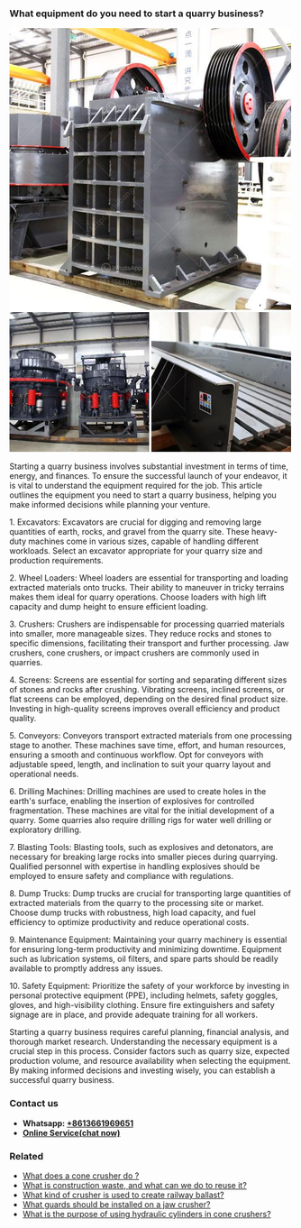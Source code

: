 <h3>What equipment do you need to start a quarry business?</h3><img src='1701743103.jpg' alt=''><p>Starting a quarry business involves substantial investment in terms of time, energy, and finances. To ensure the successful launch of your endeavor, it is vital to understand the equipment required for the job. This article outlines the equipment you need to start a quarry business, helping you make informed decisions while planning your venture.</p><p>1. Excavators: Excavators are crucial for digging and removing large quantities of earth, rocks, and gravel from the quarry site. These heavy-duty machines come in various sizes, capable of handling different workloads. Select an excavator appropriate for your quarry size and production requirements.</p><p>2. Wheel Loaders: Wheel loaders are essential for transporting and loading extracted materials onto trucks. Their ability to maneuver in tricky terrains makes them ideal for quarry operations. Choose loaders with high lift capacity and dump height to ensure efficient loading.</p><p>3. Crushers: Crushers are indispensable for processing quarried materials into smaller, more manageable sizes. They reduce rocks and stones to specific dimensions, facilitating their transport and further processing. Jaw crushers, cone crushers, or impact crushers are commonly used in quarries.</p><p>4. Screens: Screens are essential for sorting and separating different sizes of stones and rocks after crushing. Vibrating screens, inclined screens, or flat screens can be employed, depending on the desired final product size. Investing in high-quality screens improves overall efficiency and product quality.</p><p>5. Conveyors: Conveyors transport extracted materials from one processing stage to another. These machines save time, effort, and human resources, ensuring a smooth and continuous workflow. Opt for conveyors with adjustable speed, length, and inclination to suit your quarry layout and operational needs.</p><p>6. Drilling Machines: Drilling machines are used to create holes in the earth's surface, enabling the insertion of explosives for controlled fragmentation. These machines are vital for the initial development of a quarry. Some quarries also require drilling rigs for water well drilling or exploratory drilling.</p><p>7. Blasting Tools: Blasting tools, such as explosives and detonators, are necessary for breaking large rocks into smaller pieces during quarrying. Qualified personnel with expertise in handling explosives should be employed to ensure safety and compliance with regulations.</p><p>8. Dump Trucks: Dump trucks are crucial for transporting large quantities of extracted materials from the quarry to the processing site or market. Choose dump trucks with robustness, high load capacity, and fuel efficiency to optimize productivity and reduce operational costs.</p><p>9. Maintenance Equipment: Maintaining your quarry machinery is essential for ensuring long-term productivity and minimizing downtime. Equipment such as lubrication systems, oil filters, and spare parts should be readily available to promptly address any issues.</p><p>10. Safety Equipment: Prioritize the safety of your workforce by investing in personal protective equipment (PPE), including helmets, safety goggles, gloves, and high-visibility clothing. Ensure fire extinguishers and safety signage are in place, and provide adequate training for all workers.</p><p>Starting a quarry business requires careful planning, financial analysis, and thorough market research. Understanding the necessary equipment is a crucial step in this process. Consider factors such as quarry size, expected production volume, and resource availability when selecting the equipment. By making informed decisions and investing wisely, you can establish a successful quarry business.</p><h3>Contact us</h3><ul><li><strong>Whatsapp:&nbsp;<a href="https://wa.me/8613661969651">+8613661969651</a></strong></li><li><a href="https://swt.shibang-china.com/?git&amp;zhl&amp;What equipment do you need to start a quarry business"><strong>Online Service(chat now)</strong></a></li></ul><h3>Related</h3><ul><li><a href='What does a cone crusher do .md'>What does a cone crusher do ?</a></li><li><a href='What is construction waste and what can we do to reuse it.md'>What is construction waste, and what can we do to reuse it?</a></li><li><a href='What kind of crusher is used to create railway ballast.md'>What kind of crusher is used to create railway ballast?</a></li><li><a href='What guards should be installed on a jaw crusher.md'>What guards should be installed on a jaw crusher?</a></li><li><a href='What is the purpose of using hydraulic cylinders in cone crushers.md'>What is the purpose of using hydraulic cylinders in cone crushers?</a></li></ul>